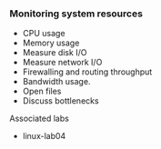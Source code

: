 ### Monitoring system resources 

- CPU usage
- Memory usage
- Measure disk I/O
- Measure network I/O
- Firewalling and routing throughput
- Bandwidth usage.
- Open files
- Discuss bottlenecks

Associated labs

- linux-lab04
